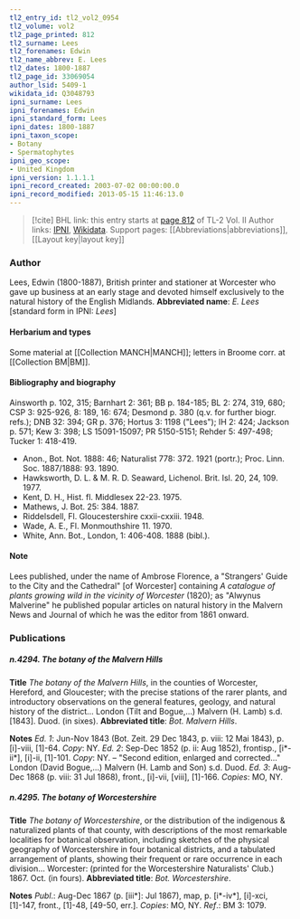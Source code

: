 ```yaml
---
tl2_entry_id: tl2_vol2_0954
tl2_volume: vol2
tl2_page_printed: 812
tl2_surname: Lees
tl2_forenames: Edwin
tl2_name_abbrev: E. Lees
tl2_dates: 1800-1887
tl2_page_id: 33069054
author_lsid: 5409-1
wikidata_id: Q3048793
ipni_surname: Lees
ipni_forenames: Edwin
ipni_standard_form: Lees
ipni_dates: 1800-1887
ipni_taxon_scope: 
- Botany
- Spermatophytes
ipni_geo_scope: 
- United Kingdom
ipni_version: 1.1.1.1
ipni_record_created: 2003-07-02 00:00:00.0
ipni_record_modified: 2013-05-15 11:46:13.0
---
```


> [!cite] BHL link: this entry starts at [page 812](https://www.biodiversitylibrary.org/page/33069054) of TL-2 Vol. II
> Author links: [IPNI](https://www.ipni.org/a/5409-1), [Wikidata](https://www.wikidata.org/wiki/Q3048793). Support pages: [[Abbreviations|abbreviations]], [[Layout key|layout key]]

### Author

Lees, Edwin (1800-1887), British printer and stationer at Worcester who gave up business at an early stage and devoted himself exclusively to the natural history of the English Midlands. 
**Abbreviated name**: *E. Lees* \[standard form in IPNI: *Lees*\]

#### Herbarium and types

Some material at [[Collection MANCH|MANCH]]; letters in Broome corr. at [[Collection BM|BM]].

#### Bibliography and biography

Ainsworth p. 102, 315; Barnhart 2: 361; BB p. 184-185; BL 2: 274, 319, 680; CSP 3: 925-926, 8: 189, 16: 674; Desmond p. 380 (q.v. for further biogr. refs.); DNB 32: 394; GR p. 376; Hortus 3: 1198 ("Lees"); IH 2: 424; Jackson p. 571; Kew 3: 398; LS 15091-15097; PR 5150-5151; Rehder 5: 497-498; Tucker 1: 418-419.
- Anon., Bot. Not. 1888: 46; Naturalist 778: 372. 1921 (portr.); Proc. Linn. Soc. 1887/1888: 93. 1890.
- Hawksworth, D. L. & M. R. D. Seaward, Lichenol. Brit. Isl. 20, 24, 109. 1977.
- Kent, D. H., Hist. fl. Middlesex 22-23. 1975.
- Mathews, J. Bot. 25: 384. 1887.
- Riddelsdell, Fl. Gloucestershire cxxii-cxxiii. 1948.
- Wade, A. E., Fl. Monmouthshire 11. 1970.
- White, Ann. Bot., London, 1: 406-408. 1888 (bibl.).

#### Note

Lees published, under the name of Ambrose Florence, a "Strangers' Guide to the City and the Cathedral" \[of Worcester\] containing *A catalogue of plants growing wild in the vicinity of Worcester* (1820); as "Alwynus Malverine" he published popular articles on natural history in the Malvern News and Journal of which he was the editor from 1861 onward.

### Publications

##### n.4294. The botany of the Malvern Hills

**Title**
*The botany of the Malvern Hills*, in the counties of Worcester, Hereford, and Gloucester; with the precise stations of the rarer plants, and introductory observations on the general features, geology, and natural history of the district... London (Tilt and Bogue,...) Malvern (H. Lamb) s.d. \[1843\]. Duod. (in sixes).
**Abbreviated title**: *Bot. Malvern Hills*.

**Notes**
*Ed. 1*: Jun-Nov 1843 (Bot. Zeit. 29 Dec 1843, p. viii: 12 Mai 1843), p. \[i\]-viii, \[1\]-64. *Copy*: NY.
*Ed. 2*: Sep-Dec 1852 (p. ii: Aug 1852), frontisp., \[i\*-ii\*\], \[i\]-ii, \[1\]-101. *Copy*: NY. – "Second edition, enlarged and corrected..." London (David Bogue,...) Malvern (H. Lamb and Son) s.d. Duod.
*Ed. 3*: Aug-Dec 1868 (p. viii: 31 Jul 1868), front., \[i\]-vii, \[viii\], \[1\]-166. *Copies*: MO, NY.

##### n.4295. The botany of Worcestershire

**Title**
*The botany of Worcestershire*, or the distribution of the indigenous & naturalized plants of that county, with descriptions of the most remarkable localities for botanical observation, including sketches of the physical geography of Worcestershire in four botanical districts, and a tabulated arrangement of plants, showing their frequent or rare occurrence in each division... Worcester: (printed for the Worcestershire Naturalists' Club.) 1867. Oct. (in fours).
**Abbreviated title**: *Bot. Worcestershire*.

**Notes**
*Publ*.: Aug-Dec 1867 (p. \[iii\*\]: Jul 1867), map, p. \[i\*-iv\*\], \[i\]-xci, \[1\]-147, front., \[1\]-48, \[49-50, err.\]. *Copies*: MO, NY.
*Ref*.: BM 3: 1079.

